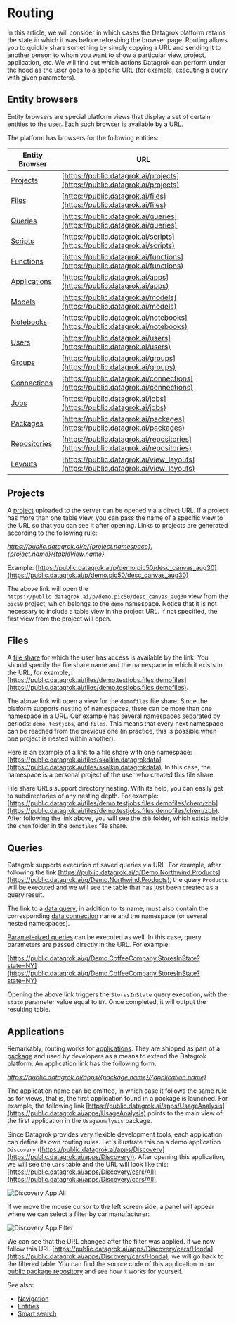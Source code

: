 <!-- TITLE: Routing -->
<!-- SUBTITLE: -->

# Routing

In this article, we will consider in which cases the Datagrok platform retains the state in which it was before refreshing the browser page. Routing allows you to quickly share something by simply copying a URL and sending it to another person to whom you want to show a particular view, project, application, etc. We will find out which actions Datagrok can perform under the hood as the user goes to a specific URL (for example, executing a query with given parameters).

## Entity browsers

Entity browsers are special platform views that display a set of certain entities to the user. Each such browser is available by a URL.

The platform has browsers for the following entities:

| Entity Browser                                 | URL                                                                                |
|------------------------------------------------|------------------------------------------------------------------------------------|
| [Projects](project.md)                         | [https://public.datagrok.ai/projects](https://public.datagrok.ai/projects)         |
| [Files](../access/file-shares.md)              | [https://public.datagrok.ai/files](https://public.datagrok.ai/files)               |
| [Queries](../access/data-query.md)             | [https://public.datagrok.ai/queries](https://public.datagrok.ai/queries)           |
| [Scripts](../compute/scripting.md)             | [https://public.datagrok.ai/scripts](https://public.datagrok.ai/scripts)           |
| [Functions](functions/function.md)             | [https://public.datagrok.ai/functions](https://public.datagrok.ai/functions)       |
| [Applications](../develop/develop.md)          | [https://public.datagrok.ai/apps](https://public.datagrok.ai/apps)                 |
| [Models](../learn/predictive-modeling.md)      | [https://public.datagrok.ai/models](https://public.datagrok.ai/models)             |
| [Notebooks](../compute/jupyter-notebook.md)    | [https://public.datagrok.ai/notebooks](https://public.datagrok.ai/notebooks)       |
| [Users](../govern/user.md)                     | [https://public.datagrok.ai/users](https://public.datagrok.ai/users)               |
| [Groups](../govern/group.md)                   | [https://public.datagrok.ai/groups](https://public.datagrok.ai/groups)             |
| [Connections](../access/data-connection.md)    | [https://public.datagrok.ai/connections](https://public.datagrok.ai/connections)   |
| [Jobs](../access/data-job.md)                  | [https://public.datagrok.ai/jobs](https://public.datagrok.ai/jobs)                 |
| [Packages](../develop/develop.md)              | [https://public.datagrok.ai/packages](https://public.datagrok.ai/packages)         |
| [Repositories](../develop/develop.md)          | [https://public.datagrok.ai/repositories](https://public.datagrok.ai/repositories) |
| [Layouts](../visualize/view-layout.md)         | [https://public.datagrok.ai/view_layouts](https://public.datagrok.ai/view_layouts) |

## Projects

A [project](project.md) uploaded to the server can be opened via a direct URL. If a project has more than one table view, you can pass the name of a specific view to the URL so that you can see it after opening. Links to projects are generated according to the following rule:

*https://public.datagrok.ai/p/{project.namespace}.{project.name}/{tableView.name}*

Example: [https://public.datagrok.ai/p/demo.pic50/desc_canvas_aug30](https://public.datagrok.ai/p/demo.pic50/desc_canvas_aug30)

The above link will open the `https://public.datagrok.ai/p/demo.pic50/desc_canvas_aug30` view from the `pic50` project, which belongs to the `demo` namespace. Notice that it is not necessary to include a table view in the project URL. If not specified, the first view from the project will open.

## Files

A [file share](../access/file-shares.md) for which the user has access is available by the link. You should specify the file share name and the namespace in which it exists in the URL, for example, [https://public.datagrok.ai/files/demo.testjobs.files.demofiles](https://public.datagrok.ai/files/demo.testjobs.files.demofiles). 

The above link will open a view for the `demofiles` file share. Since the platform supports nesting of namespaces, there can be more than one namespace in a URL. Our example has several namespaces separated by periods: `demo`, `testjobs`, and `files`. This means that every next namespace can be reached from the previous one (in practice, this is possible when one project is nested within another).

Here is an example of a link to a file share with one namespace: [https://public.datagrok.ai/files/skalkin.datagrokdata](https://public.datagrok.ai/files/skalkin.datagrokdata). In this case, the namespace is a personal project of the user who created this file share.

File share URLs support directory nesting. With its help, you can easily get to subdirectories of any nesting depth. For example: [https://public.datagrok.ai/files/demo.testjobs.files.demofiles/chem/zbb](https://public.datagrok.ai/files/demo.testjobs.files.demofiles/chem/zbb). After following the link above, you will see the `zbb` folder, which exists inside the `chem` folder in the `demofiles` file share.

## Queries

Datagrok supports execution of saved queries via URL. For example, after following the link [https://public.datagrok.ai/q/Demo.Northwind.Products](https://public.datagrok.ai/q/Demo.Northwind.Products), the query `Products` will be executed and we will see the table that has just been created as a query result.

The link to a [data query](../access/data-query.md), in addition to its name, must also contain the corresponding [data connection](../access/data-connection.md) name and the namespace (or several nested namespaces).

[Parameterized queries](../access/parameterized-queries.md) can be executed as well. In this case, query parameters are passed directly in the URL. For example:

[https://public.datagrok.ai/q/Demo.CoffeeCompany.StoresInState?state=NY](https://public.datagrok.ai/q/Demo.CoffeeCompany.StoresInState?state=NY)

Opening the above link triggers the `StoresInState` query execution, with the `state` parameter value equal to `NY`. Once completed, it will output the resulting table.

## Applications

Remarkably, routing works for [applications](../develop/how-to/build-an-app.md). They are shipped as part of a [package](../develop/develop.md) and used by developers as a means to extend the Datagrok platform. An application link has the following form:

*https://public.datagrok.ai/apps/{package.name}/{application.name}*

The application name can be omitted, in which case it follows the same rule as for views, that is, the first application found in a package is launched. For example, the following link [https://public.datagrok.ai/apps/UsageAnalysis](https://public.datagrok.ai/apps/UsageAnalysis) points to the main view of the first application in the `UsageAnalysis` package.

Since Datagrok provides very flexible development tools, each application can define its own routing rules. Let's illustrate this on a demo application `Discovery` ([https://public.datagrok.ai/apps/Discovery](https://public.datagrok.ai/apps/Discovery)). After opening this application, we will see the `Cars` table and the URL will look like this: [https://public.datagrok.ai/apps/Discovery/cars/All](https://public.datagrok.ai/apps/Discovery/cars/All).


![Discovery App All](../uploads/pictures/discovery-app-all.png "Discovery App All")


If we move the mouse cursor to the left screen side, a panel will appear where we can select a filter by car manufacturer:


![Discovery App Filter](../uploads/gifs/discovery-app.gif "Discovery App Filter")


We can see that the URL changed after the filter was applied. If we now follow this URL [https://public.datagrok.ai/apps/Discovery/cars/Honda](https://public.datagrok.ai/apps/Discovery/cars/Honda), we will go back to the filtered table. You can find the source code of this application in our [public package repository](https://github.com/datagrok-ai/public/tree/master/packages/Discovery) and see how it works for yourself.

See also:

  * [Navigation](navigation.md)
  * [Entities](objects.md)
  * [Smart search](smart-search.md)
